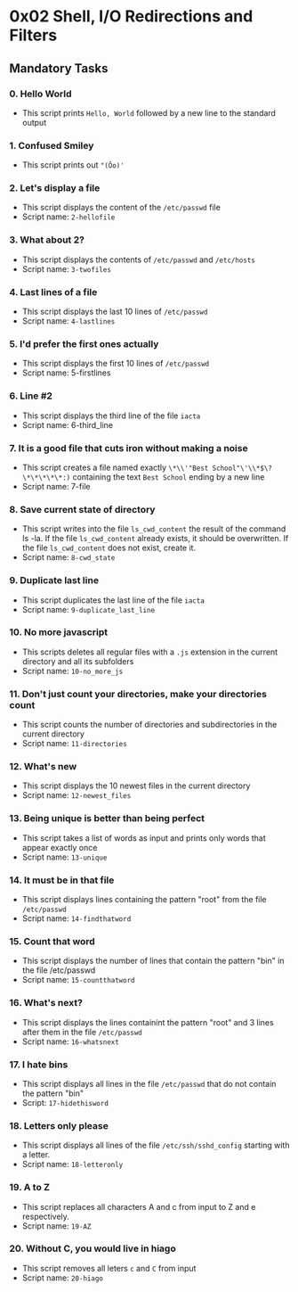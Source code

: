 # 0x02 Shell, I/O Redirections and Filters

## Mandatory Tasks

### 0. Hello World

- This script prints `Hello, World` followed by a new line to the standard output

### 1. Confused Smiley

- This script prints out `"(Ôo)'`

### 2. Let's display a file

- This script displays the content of the `/etc/passwd` file
- Script name: `2-hellofile`

### 3. What about 2?

- This script displays the contents of `/etc/passwd` and `/etc/hosts`
- Script name: `3-twofiles`

### 4. Last lines of a file

- This script displays the last 10 lines of `/etc/passwd`
- Script name: `4-lastlines`

### 5. I'd prefer the first ones actually

- This script displays the first 10 lines of `/etc/passwd`
- Script name: 5-firstlines

### 6. Line #2

- This script displays the third line of the file `iacta`
- Script name: 6-third_line

### 7. It is a good file that cuts iron without making a noise

- This script creates a file named exactly `\*\\'"Best School"\'\\*$\?\*\*\*\*\*:)` containing the text `Best School` ending by a new line
- Script name: 7-file

### 8. Save current state of directory

- This script writes into the file `ls_cwd_content` the result of the command ls -la. If the file `ls_cwd_content` already exists, it should be overwritten. If the file `ls_cwd_content` does not exist, create it.
- Script name: `8-cwd_state`

### 9. Duplicate last line

- This script duplicates the last line of the file `iacta`
- Script name: `9-duplicate_last_line`

### 10. No more javascript

- This scripts deletes all regular files with a `.js` extension in the current directory and all its subfolders
- Script name: `10-no_more_js`

### 11. Don't just count your directories, make your directories count

- This script counts the number of directories and subdirectories in the current directory
- Script name: `11-directories`

### 12. What's new

- This script displays the 10 newest files in the current directory
- Script name: `12-newest_files`

### 13. Being unique is better than being perfect

- This script takes a list of words as input and prints only words that appear exactly once
- Script name: `13-unique`

### 14. It must be in that file

- This script displays lines containing the pattern "root" from the file `/etc/passwd`
- Script name: `14-findthatword`

### 15. Count that word

- This script displays the number of lines that contain the pattern "bin" in the file /etc/passwd
- Script name: `15-countthatword`

### 16. What's next?

- This script displays the lines containint the pattern "root" and 3 lines after them in the file `/etc/passwd`
- Script name: `16-whatsnext`

### 17. I hate bins

- This script displays all lines in the file `/etc/passwd` that do not contain the pattern "bin"
- Script: `17-hidethisword`

### 18. Letters only please

- This script displays all lines of the file `/etc/ssh/sshd_config` starting with a letter.
- Script name: `18-letteronly`

### 19. A to Z

- This script replaces all characters A and c from input to Z and e respectively.
- Script name: `19-AZ`

### 20. Without C, you would live in hiago

- This script removes all leters `c` and `C` from input
- Script name: `20-hiago`



